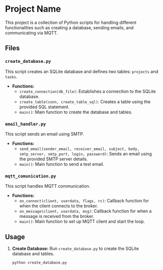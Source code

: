 # Project Name

This project is a collection of Python scripts for handling different functionalities such as creating a database, sending emails, and communicating via MQTT.

## Files

### `create_database.py`

This script creates an SQLite database and defines two tables: `projects` and `tasks`.

- **Functions:**
  - `create_connection(db_file)`: Establishes a connection to the SQLite database.
  - `create_table(conn, create_table_sql)`: Creates a table using the provided SQL statement.
  - `main()`: Main function to create the database and tables.

### `email_handler.py`

This script sends an email using SMTP.

- **Functions:**
  - `send_email(sender_email, receiver_email, subject, body, smtp_server, smtp_port, login, password)`: Sends an email using the provided SMTP server details.
  - `main()`: Main function to send a test email.

### `mqtt_comunication.py`

This script handles MQTT communication.

- **Functions:**
  - `on_connect(client, userdata, flags, rc)`: Callback function for when the client connects to the broker.
  - `on_message(client, userdata, msg)`: Callback function for when a message is received from the broker.
  - `main()`: Main function to set up MQTT client and start the loop.

## Usage

1. **Create Database:**
   Run `create_database.py` to create the SQLite database and tables.
   ```sh
   python create_database.py
